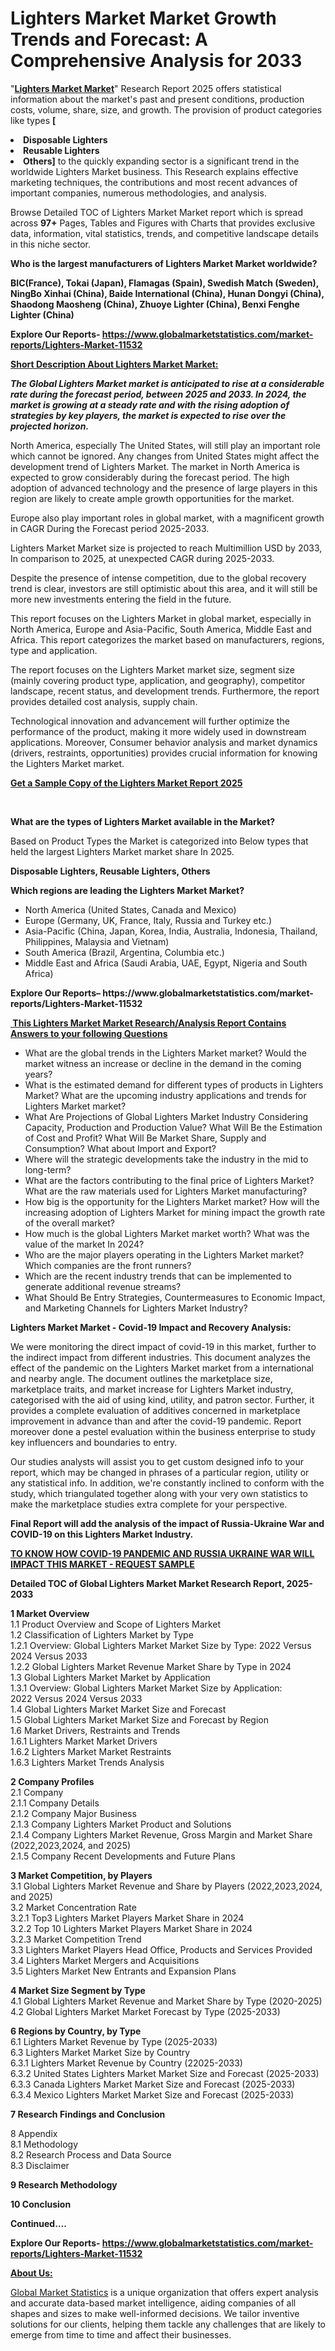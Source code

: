 <H1>Lighters Market Market Growth Trends and Forecast: A Comprehensive Analysis for 2033</H1><p>"<strong><a href="https://www.globalmarketstatistics.com/market-reports/Lighters-Market-11532">Lighters Market Market</a></strong>" Research Report 2025 offers statistical information about the market's past and present conditions, production costs, volume, share, size, and growth. The provision of product categories like types&nbsp;<strong>[<li>Disposable Lighters<li>Reusable Lighters<li>Others]</strong>&nbsp;to the quickly expanding sector is a significant trend in the worldwide Lighters Market business. This Research explains effective marketing techniques, the contributions and most recent advances of important companies, numerous methodologies, and analysis.</p><p>Browse Detailed TOC of Lighters Market Market report which is spread across&nbsp;<strong>97+</strong>&nbsp;Pages, Tables and Figures with Charts that provides exclusive data, information, vital statistics, trends, and competitive landscape details in this niche sector.</p><p><strong>Who is the largest manufacturers of Lighters Market Market worldwide?</strong></p><p><strong>BIC(France), Tokai (Japan), Flamagas (Spain), Swedish Match (Sweden), NingBo Xinhai (China), Baide International (China), Hunan Dongyi (China), Shaodong Maosheng (China), Zhuoye Lighter (China), Benxi Fenghe Lighter (China)</strong></p><p><strong>Explore Our Reports-&nbsp;<a href="https://www.globalmarketstatistics.com/market-reports/Lighters-Market-11532">https://www.globalmarketstatistics.com/market-reports/Lighters-Market-11532</a></strong></p><p><strong><u>Short Description About Lighters Market Market:</u></strong></p><p><strong><em>The Global Lighters Market market is anticipated to rise at a considerable rate during the forecast period, between 2025 and 2033. In 2024, the market is growing at a steady rate and with the rising adoption of strategies by key players, the market is expected to rise over the projected horizon.</em></strong></p><p>North America, especially The United States, will still play an important role which cannot be ignored. Any changes from United States might affect the development trend of Lighters Market. The market in North America is expected to grow considerably during the forecast period. The high adoption of advanced technology and the presence of large players in this region are likely to create ample growth opportunities for the market.</p><p>Europe also play important roles in global market, with a magnificent growth in CAGR During the Forecast period 2025-2033.</p><p>Lighters Market Market size is projected to reach Multimillion USD by 2033, In comparison to 2025, at unexpected CAGR during 2025-2033.</p><p>Despite the presence of intense competition, due to the global recovery trend is clear, investors are still optimistic about this area, and it will still be more new investments entering the field in the future.</p><p>This report focuses on the Lighters Market in global market, especially in North America, Europe and Asia-Pacific, South America, Middle East and Africa. This report categorizes the market based on manufacturers, regions, type and application.</p><p>The report focuses on the Lighters Market market size, segment size (mainly covering product type, application, and geography), competitor landscape, recent status, and development trends. Furthermore, the report provides detailed cost analysis, supply chain.</p><p>Technological innovation and advancement will further optimize the performance of the product, making it more widely used in downstream applications. Moreover, Consumer behavior analysis and market dynamics (drivers, restraints, opportunities) provides crucial information for knowing the Lighters Market market.</p><p><strong><u>Get a Sample Copy of the Lighters Market Report 2025</u></strong></p><p>&nbsp;</p><p><strong>What are the types of Lighters Market available in the Market?</strong></p><p>Based on Product Types the Market is categorized into Below types that held the largest Lighters Market market share In 2025.</p><p><strong>Disposable Lighters, Reusable Lighters, Others</strong></p><p><strong>Which regions are leading the Lighters Market Market?</strong></p><ul><li>North America (United States, Canada and Mexico)</li><li>Europe (Germany, UK, France, Italy, Russia and Turkey etc.)</li><li>Asia-Pacific (China, Japan, Korea, India, Australia, Indonesia, Thailand, Philippines, Malaysia and Vietnam)</li><li>South America (Brazil, Argentina, Columbia etc.)</li><li>Middle East and Africa (Saudi Arabia, UAE, Egypt, Nigeria and South Africa)</li></ul><p><strong>Explore Our Reports&ndash;&nbsp;https://www.globalmarketstatistics.com/market-reports/Lighters-Market-11532</strong></p><p><strong><u>&nbsp;This Lighters Market Market Research/Analysis Report Contains Answers to your following Questions</u></strong></p><ul><li>What are the global trends in the Lighters Market market? Would the market witness an increase or decline in the demand in the coming years?</li><li>What is the estimated demand for different types of products in Lighters Market? What are the upcoming industry applications and trends for Lighters Market market?</li><li>What Are Projections of Global Lighters Market Industry Considering Capacity, Production and Production Value? What Will Be the Estimation of Cost and Profit? What Will Be Market Share, Supply and Consumption? What about Import and Export?</li><li>Where will the strategic developments take the industry in the mid to long-term?</li><li>What are the factors contributing to the final price of Lighters Market? What are the raw materials used for Lighters Market manufacturing?</li><li>How big is the opportunity for the Lighters Market market? How will the increasing adoption of Lighters Market for mining impact the growth rate of the overall market?</li><li>How much is the global Lighters Market market worth? What was the value of the market In 2024?</li><li>Who are the major players operating in the Lighters Market market? Which companies are the front runners?</li><li>Which are the recent industry trends that can be implemented to generate additional revenue streams?</li><li>What Should Be Entry Strategies, Countermeasures to Economic Impact, and Marketing Channels for Lighters Market Industry?</li></ul><p><strong>Lighters Market Market - Covid-19 Impact and Recovery Analysis:</strong></p><p>We were monitoring the direct impact of covid-19 in this market, further to the indirect impact from different industries. This document analyzes the effect of the pandemic on the Lighters Market market from a international and nearby angle. The document outlines the marketplace size, marketplace traits, and market increase for Lighters Market industry, categorised with the aid of using kind, utility, and patron sector. Further, it provides a complete evaluation of additives concerned in marketplace improvement in advance than and after the covid-19 pandemic. Report moreover done a pestel evaluation within the business enterprise to study key influencers and boundaries to entry.</p><p>Our studies analysts will assist you to get custom designed info to your report, which may be changed in phrases of a particular region, utility or any statistical info. In addition, we're constantly inclined to conform with the study, which triangulated together along with your very own statistics to make the marketplace studies extra complete for your perspective.</p><p><strong>Final Report will add the analysis of the impact of Russia-Ukraine War and COVID-19 on this Lighters Market Industry.</strong></p><p><strong><u><a href="https://www.globalmarketstatistics.com/market-reports/Lighters-Market-11532">TO KNOW HOW COVID-19 PANDEMIC AND RUSSIA UKRAINE WAR WILL IMPACT THIS MARKET - REQUEST SAMPLE</a></u></strong></p><p><strong>Detailed TOC of Global Lighters Market Market Research Report, 2025-2033</strong></p><p><strong>1 Market Overview</strong><br /> 1.1 Product Overview and Scope of Lighters Market<br /> 1.2 Classification of Lighters Market by Type<br /> 1.2.1 Overview: Global Lighters Market Market Size by Type: 2022&nbsp;Versus 2024 Versus 2033<br /> 1.2.2 Global Lighters Market Revenue Market Share by Type in 2024<br /> 1.3 Global Lighters Market Market by Application<br /> 1.3.1 Overview: Global Lighters Market Market Size by Application: 2022&nbsp;Versus 2024 Versus 2033<br /> 1.4 Global Lighters Market Market Size and Forecast<br /> 1.5 Global Lighters Market Market Size and Forecast by Region<br /> 1.6 Market Drivers, Restraints and Trends<br /> 1.6.1 Lighters Market Market Drivers<br /> 1.6.2 Lighters Market Market Restraints<br /> 1.6.3 Lighters Market Trends Analysis</p><p><strong>2 Company Profiles</strong><br /> 2.1 Company<br /> 2.1.1 Company Details<br /> 2.1.2 Company Major Business<br /> 2.1.3 Company Lighters Market Product and Solutions<br /> 2.1.4 Company Lighters Market Revenue, Gross Margin and Market Share (2022,2023,2024, and 2025)<br /> 2.1.5 Company Recent Developments and Future Plans</p><p><strong>3 Market Competition, by Players</strong><br /> 3.1 Global Lighters Market Revenue and Share by Players (2022,2023,2024, and 2025)<br /> 3.2 Market Concentration Rate<br /> 3.2.1 Top3 Lighters Market Players Market Share in 2024<br /> 3.2.2 Top 10 Lighters Market Players Market Share in 2024<br /> 3.2.3 Market Competition Trend<br /> 3.3 Lighters Market Players Head Office, Products and Services Provided<br /> 3.4 Lighters Market Mergers and Acquisitions<br /> 3.5 Lighters Market New Entrants and Expansion Plans</p><p><strong>4 Market Size Segment by Type</strong><br /> 4.1 Global Lighters Market Revenue and Market Share by Type (2020-2025)<br /> 4.2 Global Lighters Market Market Forecast by Type (2025-2033)</p><p><strong>6 Regions by Country, by Type</strong><br /> 6.1 Lighters Market Revenue by Type (2025-2033)<br /> 6.3 Lighters Market Market Size by Country<br /> 6.3.1 Lighters Market Revenue by Country (22025-2033)<br /> 6.3.2 United States Lighters Market Market Size and Forecast (2025-2033)<br /> 6.3.3 Canada Lighters Market Market Size and Forecast (2025-2033)<br /> 6.3.4 Mexico Lighters Market Market Size and Forecast (2025-2033)</p><p><strong>7 Research Findings and Conclusion</strong></p><p>8 Appendix<br /> 8.1 Methodology<br /> 8.2 Research Process and Data Source<br /> 8.3 Disclaimer</p><p><strong>9 Research Methodology</strong></p><p><strong>10 Conclusion</strong></p><p><strong>Continued&hellip;.</strong></p><p><strong>Explore Our Reports-&nbsp;<a href="https://www.globalmarketstatistics.com/market-reports/Lighters-Market-11532">https://www.globalmarketstatistics.com/market-reports/Lighters-Market-11532</a></strong></p><p><strong><u>About Us:</u></strong></p><p><a href="https://www.globalmarketstatistics.com/">Global Market Statistics</a> is a unique organization that offers expert analysis and accurate data-based market intelligence, aiding companies of all shapes and sizes to make well-informed decisions. We tailor inventive solutions for our clients, helping them tackle any challenges that are likely to emerge from time to time and affect their businesses.</p><p>&nbsp;</p>
